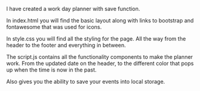 I have created a work day planner with save function.

In index.html you will find the basic layout along with links to bootstrap and fontawesome that was used for icons.

In style.css you will find all the styling for the page. All the way from the header to the footer and everything in between.

The script.js contains all the functionality components to make the planner work. From the updated date on the header, to the different color that pops up
when the time is now in the past.

Also gives you the ability to save your events into local storage.
